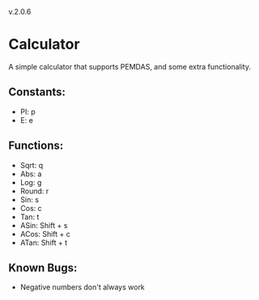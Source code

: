 v.2.0.6
# Calculator

A simple calculator that supports PEMDAS, and some extra functionality.

Constants:
-
- PI: p
- E: e

Functions:
-
- Sqrt: q
- Abs: a
- Log: g
- Round: r
- Sin: s
- Cos: c
- Tan: t
- ASin: Shift + s
- ACos: Shift + c
- ATan: Shift + t

Known Bugs:
-
- Negative numbers don't always work
